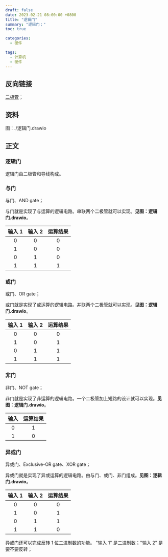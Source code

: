```yaml
---
draft: false
date: 2023-02-21 08:00:00 +0800
title: "逻辑门"
summary: "逻辑门；"
toc: true

categories:
  - 硬件

tags:
  - 计算机
  - 硬件
---
```


## 反向链接

[二极管](/计算机/硬件/二极管)；

## 资料

图：./逻辑门.drawio

## 正文

### 逻辑门

逻辑门由二极管和导线构成。

### 与门

与门、AND gate；

与门就是实现了与运算的逻辑电路。串联两个二极管就可以实现。**见图：逻辑门.drawio**。

| 输入 1 | 输入 2 | 运算结果 |
|:----:|:----:|:----:|
|  0   |  0   |  0   |
|  1   |  0   |  0   |
|  0   |  1   |  0   |
|  1   |  1   |  1   |

### 或门

或门、OR gate；

或门就是实现了或运算的逻辑电路。并联两个二极管就可以实现。**见图：逻辑门.drawio**。

| 输入 1 | 输入 2 | 运算结果 |
|:----:|:----:|:----:|
|  0   |  0   |  0   |
|  1   |  0   |  1   |
|  0   |  1   |  1   |
|  1   |  1   |  1   |

### 非门

非门、NOT gate；

非门就是实现了非运算的逻辑电路。一个二极管加上短路的设计就可以实现。**见图：逻辑门.drawio**。

| 输入 | 运算结果 |
|:--:|:----:|
| 0  |  1   |
| 1  |  0   |

### 异或门

异或门、Exclusive-OR gate、XOR gate；

异或门就是实现了异或运算的逻辑电路。由与门、或门、非门组成。**见图：逻辑门.drawio**。

| 输入 1 | 输入 2 | 运算结果 |
|:----:|:----:|:----:|
|  0   |  0   |  0   |
|  1   |  0   |  1   |
|  0   |  1   |  1   |
|  1   |  1   |  0   |

异或门还可以完成反转 1 位二进制数的功能。
"输入 1" 是二进制数；"输入 2" 是要不要反转；
